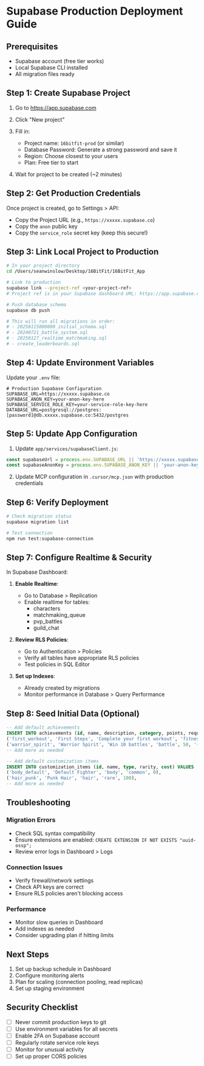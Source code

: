 # Supabase Production Deployment Guide

## Prerequisites
- Supabase account (free tier works)
- Local Supabase CLI installed
- All migration files ready

## Step 1: Create Supabase Project

1. Go to https://app.supabase.com
2. Click "New project"
3. Fill in:
   - Project name: `16bitfit-prod` (or similar)
   - Database Password: Generate a strong password and save it
   - Region: Choose closest to your users
   - Plan: Free tier to start

4. Wait for project to be created (~2 minutes)

## Step 2: Get Production Credentials

Once project is created, go to Settings > API:
- Copy the Project URL (e.g., `https://xxxxx.supabase.co`)
- Copy the `anon` public key
- Copy the `service_role` secret key (keep this secure!)

## Step 3: Link Local Project to Production

```bash
# In your project directory
cd /Users/seanwinslow/Desktop/16BitFit/16BitFit_App

# Link to production
supabase link --project-ref <your-project-ref>
# Project ref is in your Supabase dashboard URL: https://app.supabase.com/project/<project-ref>

# Push database schema
supabase db push

# This will run all migrations in order:
# - 20250115000000_initial_schema.sql
# - 20240721_battle_system.sql
# - 20250127_realtime_matchmaking.sql
# - create_leaderboards.sql
```

## Step 4: Update Environment Variables

Update your `.env` file:
```env
# Production Supabase Configuration
SUPABASE_URL=https://xxxxx.supabase.co
SUPABASE_ANON_KEY=your-anon-key-here
SUPABASE_SERVICE_ROLE_KEY=your-service-role-key-here
DATABASE_URL=postgresql://postgres:[password]@db.xxxxx.supabase.co:5432/postgres
```

## Step 5: Update App Configuration

1. Update `app/services/supabaseClient.js`:
```javascript
const supabaseUrl = process.env.SUPABASE_URL || 'https://xxxxx.supabase.co';
const supabaseAnonKey = process.env.SUPABASE_ANON_KEY || 'your-anon-key';
```

2. Update MCP configuration in `.cursor/mcp.json` with production credentials

## Step 6: Verify Deployment

```bash
# Check migration status
supabase migration list

# Test connection
npm run test:supabase-connection
```

## Step 7: Configure Realtime & Security

In Supabase Dashboard:

1. **Enable Realtime**:
   - Go to Database > Replication
   - Enable realtime for tables:
     - characters
     - matchmaking_queue
     - pvp_battles
     - guild_chat

2. **Review RLS Policies**:
   - Go to Authentication > Policies
   - Verify all tables have appropriate RLS policies
   - Test policies in SQL Editor

3. **Set up Indexes**:
   - Already created by migrations
   - Monitor performance in Database > Query Performance

## Step 8: Seed Initial Data (Optional)

```sql
-- Add default achievements
INSERT INTO achievements (id, name, description, category, points, requirement) VALUES
('first_workout', 'First Steps', 'Complete your first workout', 'fitness', 10, '{"type": "workout_count", "value": 1}'),
('warrior_spirit', 'Warrior Spirit', 'Win 10 battles', 'battle', 50, '{"type": "battle_wins", "value": 10}'),
-- Add more as needed

-- Add default customization items
INSERT INTO customization_items (id, name, type, rarity, cost) VALUES
('body_default', 'Default Fighter', 'body', 'common', 0),
('hair_punk', 'Punk Hair', 'hair', 'rare', 100),
-- Add more as needed
```

## Troubleshooting

### Migration Errors
- Check SQL syntax compatibility
- Ensure extensions are enabled: `CREATE EXTENSION IF NOT EXISTS "uuid-ossp";`
- Review error logs in Dashboard > Logs

### Connection Issues
- Verify firewall/network settings
- Check API keys are correct
- Ensure RLS policies aren't blocking access

### Performance
- Monitor slow queries in Dashboard
- Add indexes as needed
- Consider upgrading plan if hitting limits

## Next Steps

1. Set up backup schedule in Dashboard
2. Configure monitoring alerts
3. Plan for scaling (connection pooling, read replicas)
4. Set up staging environment

## Security Checklist

- [ ] Never commit production keys to git
- [ ] Use environment variables for all secrets
- [ ] Enable 2FA on Supabase account
- [ ] Regularly rotate service role keys
- [ ] Monitor for unusual activity
- [ ] Set up proper CORS policies